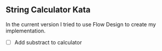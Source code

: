 ## String Calculator Kata

In the current version I tried to use Flow Design to create my implementation.

- [ ] Add substract to calculator
